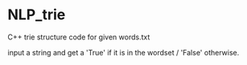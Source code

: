 # NLP_trie
C++ trie structure code for given words.txt

input a string and get a 'True' if it is in the wordset / 'False' otherwise.
